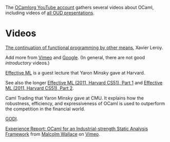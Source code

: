 The [OCamlorg YouTube account](http://www.youtube.com/user/ocamlorg) gathers several videos about OCaml, including videos of [all OUD presentations](http://www.youtube.com/playlist?list=PLOWQ4b7rjycjjAdv6uLy9SmzkvNzSY3HY).

Videos
======

[The continuation of functional programming by other means](http://events.inf.ed.ac.uk/Milner2012/X_Leroy-html5-mp4.html), Xavier Leroy.

Add more from [Vimeo](http://vimeo.com/search/videos/search:ocaml/st/6a516d1e) and [Google](http://www.google.com/search?q=ocaml&ie=utf-8&oe=utf-8&aq=t&rls=org.mozilla:en-US:unofficial&client=iceweasel-a#sclient=psy&hl=en&client=iceweasel-a&rls=org.mozilla:en-US%3Aunofficial&tbm=vid&source=hp&q=ocaml&aq=f&aqi=&aql=&oq=&pbx=1&bav=on.2,or.r_gc.r_pw.&fp=a91b69f6bd0a7737&biw=1196&bih=910). (In general, there are not good *introductory* videos.)

[Effective ML](http://ocaml.janestreet.com/?q=node/82) is a guest lecture that Yaron Minsky gave at Harvard.

See also the longer [Effective ML (2011, Harvard CS51), Part 1](http://vimeo.com/21564387) and [Effective ML (2011, Harvard CS51), Part 2](http://vimeo.com/21564926).

Caml Trading that Yaron Minsky gave at CMU. It explains how the robustness, efficiency, and expressiveness of OCaml is used to outperform the competition in the financial world.

[GODI](http://video.google.com/videoplay?docid=-6322912779839034322#).

[Experience Report: OCaml for an Industrial-strength Static Analysis Framework](http://vimeo.com/6652523) from [Malcolm Wallace](http://vimeo.com/user2191865) on [Vimeo](http://vimeo.com).
